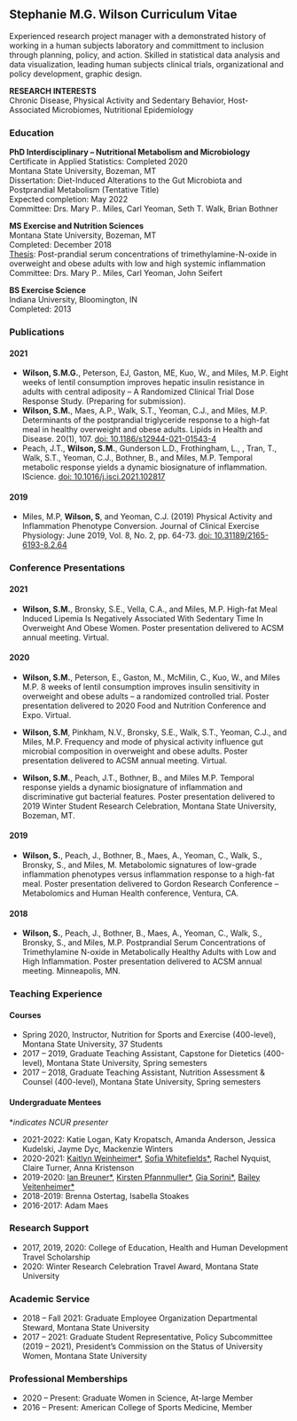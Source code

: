 ## Stephanie M.G. Wilson Curriculum Vitae

Experienced research project manager with a demonstrated history of working in a human subjects laboratory and committment to inclusion through planning, policy, and action. Skilled in statistical data analysis and data visualization, leading human subjects clinical trials, organizational and policy development, graphic design.

__RESEARCH INTERESTS__  
Chronic Disease, Physical Activity and Sedentary Behavior, Host-Associated Microbiomes, Nutritional Epidemiology  


### Education

__PhD Interdisciplinary – Nutritional Metabolism and Microbiology__  
Certificate in Applied Statistics: Completed 2020  
Montana State University, Bozeman, MT  
Dissertation: Diet-Induced Alterations to the Gut Microbiota and Postprandial Metabolism (Tentative Title)  
Expected completion: May 2022  
Committee: Drs. Mary P.. Miles, Carl Yeoman, Seth T. Walk, Brian Bothner  

__MS Exercise and Nutrition Sciences__  
Montana State University, Bozeman, MT  
Completed: December 2018  
[Thesis](https://scholarworks.montana.edu/xmlui/handle/1/15111): Post-prandial serum concentrations of trimethylamine-N-oxide in overweight and obese adults with low and high systemic inflammation  
Committee: Drs. Mary P.. Miles, Carl Yeoman, John Seifert

__BS Exercise Science__  
Indiana University, Bloomington, IN  
Completed: 2013  


### Publications

#### 2021  

  - __Wilson, S.M.G.__, Peterson, EJ, Gaston, ME, Kuo, W., and Miles, M.P. Eight weeks of lentil consumption improves hepatic insulin resistance in adults with central adiposity – A Randomized Clinical Trial Dose Response Study. (Preparing for submission).  
  - __Wilson, S.M.__, Maes, A.P.,  Walk, S.T., Yeoman, C.J., and Miles, M.P. Determinants of the postprandial triglyceride response to a high-fat meal in healthy overweight and obese adults. Lipids in Health and Disease. 20(1), 107. [doi: 10.1186/s12944-021-01543-4](https://lipidworld.biomedcentral.com/articles/10.1186/s12944-021-01543-4)
  - Peach, J.T., __Wilson, S.M.__, Gunderson L.D., Frothingham, L., , Tran, T., Walk, S.T., Yeoman, C.J., Bothner, B., and Miles, M.P. Temporal metabolic response yields a dynamic biosignature of inflammation. IScience. [doi: 10.1016/j.isci.2021.102817](https://linkinghub.elsevier.com/retrieve/pii/S2589004221007859) 
		
#### 2019  
  - Miles, M.P, __Wilson, S__, and Yeoman, C.J. (2019) Physical Activity and Inflammation Phenotype Conversion. Journal of Clinical Exercise Physiology: June 2019, Vol. 8, No. 2, pp. 64-73. [doi: 10.31189/2165-6193-8.2.64](https://meridian.allenpress.com/jcep/article/8/2/64/433899/Physical-Activity-and-Inflammation-Phenotype)

### Conference Presentations

#### 2021

  - __Wilson, S.M.__, Bronsky, S.E., Vella, C.A., and Miles, M.P. High-fat Meal Induced Lipemia Is Negatively Associated With Sedentary Time In Overweight And Obese Women. Poster presentation delivered to ACSM annual meeting. Virtual.

#### 2020  

  - __Wilson, S.M.__, Peterson, E., Gaston, M., McMilin, C., Kuo, W., and Miles M.P. 8 weeks of lentil consumption improves insulin sensitivity in overweight and obese adults – a randomized controlled trial. Poster presentation delivered to 2020 Food and Nutrition Conference and Expo. Virtual.  

  - __Wilson, S.M__, Pinkham, N.V.,  Bronsky, S.E., Walk, S.T., Yeoman, C.J., and Miles, M.P. Frequency and mode of physical activity influence gut microbial composition in overweight and obese adults.  Poster presentation delivered to ACSM annual meeting. Virtual.  

  - __Wilson, S.M.__, Peach, J.T., Bothner, B., and Miles M.P. Temporal response yields a dynamic biosignature of inflammation and discriminative gut bacterial features. Poster presentation delivered to 2019 Winter Student Research Celebration, Montana State University, Bozeman, MT.  

#### 2019 

  - __Wilson, S.__, Peach, J., Bothner, B., Maes, A., Yeoman, C., Walk, S., Bronsky, S., and Miles, M. Metabolomic signatures of low-grade inflammation phenotypes versus inflammation response to a high-fat meal. Poster presentation delivered to Gordon Research Conference – Metabolomics and Human Health conference, Ventura, CA.

#### 2018

  - __Wilson, S.__, Peach, J., Bothner, B., Maes, A., Yeoman, C., Walk, S., Bronsky, S., and Miles, M.P. Postprandial Serum Concentrations of Trimethylamine N-oxide in Metabolically Healthy Adults with Low and High Inflammation. Poster presentation delivered to ACSM annual meeting. Minneapolis, MN.

### Teaching Experience

#### Courses
  - Spring 2020, Instructor, Nutrition for Sports and Exercise (400-level), Montana State University, 37 Students  
  - 2017 – 2019, Graduate Teaching Assistant, Capstone for Dietetics (400-level), Montana State University, Spring semesters  
  - 2017 – 2018, Graduate Teaching Assistant, Nutrition Assessment & Counsel (400-level), Montana State University, Spring semesters  

#### Undergraduate Mentees  
**indicates NCUR presenter*

  - 2021-2022: Katie Logan, Katy Kropatsch, Amanda Anderson, Jessica Kudelski, Jayme Dyc, Mackenzie Winters  
  - 2020-2021: [Kaitlyn Weinheimer*](https://apps.cur.org/ncur2021/archive/Display_NCUR.aspx?id=212703), [Sofia Whitefields*](https://apps.cur.org/ncur2021/archive/Display_NCUR.aspx?id=212703), Rachel Nyquist, Claire Turner, Anna Kristenson
  - 2019-2020: [Ian Breuner*](https://apps.cur.org/ncur2021/archive/Display_NCUR.aspx?id=116553), [Kirsten Pfannmuller*](https://apps.cur.org/ncur2021/archive/Display_NCUR.aspx?id=116666), [Gia Sorini*](https://apps.cur.org/ncur2021/archive/Display_NCUR.aspx?id=117180), [Bailey Veitenheimer*](https://apps.cur.org/ncur2021/archive/Display_NCUR.aspx?id=117059)
  - 2018-2019: Brenna Ostertag, Isabella Stoakes  
  - 2016-2017: Adam Maes  

### Research Support  

  - 2017, 2019, 2020:	College of Education, Health and Human Development Travel Scholarship  
  - 2020: Winter Research Celebration Travel Award, Montana State University  

### Academic Service  

  - 2018 – Fall 2021: Graduate Employee Organization Departmental Steward, Montana State University  
  - 2017 – 2021: Graduate Student Representative, Policy Subcommittee (2019 – 2021), President’s Commission on the Status of University Women, Montana State University  

### Professional Memberships

  - 2020 – Present:	Graduate Women in Science, At-large Member  
  - 2016 – Present:	American College of Sports Medicine, Member

